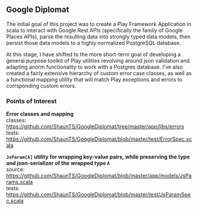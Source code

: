 ## Google Diplomat

The initial goal of this project was to create a Play Framework Application in scala to interact with Google Rest APIs (specifically the family of Google Places APIs), parse the resulting data into strongly typed data models, then persist those data models to a highly normalized PostgreSQL database.

At this stage, I have shifted to the more short-term goal of developing a general purpose toolkit of Play utilities revolving around json validation and adapting anorm functionality to work with a Postgres database. I've also created a fairly extensive hierarchy of custom error case classes, as well as a functional  mapping utility that will match Play exceptions and errors to corrsponding custom errors.

### Points of Interest

**Error classes and mapping**  
classes: https://github.com/ShaunTS/GoogleDiplomat/tree/master/app/libs/errors  
tests: https://github.com/ShaunTS/GoogleDiplomat/blob/master/test/ErrorSpec.scala

**`JsParam[A]` utility for wrapping key-value pairs, while preserving the type and json-serializer of the wrapped type `A`**  
source: https://github.com/ShaunTS/GoogleDiplomat/blob/master/app/models/JsParams.scala  
tests: https://github.com/ShaunTS/GoogleDiplomat/blob/master/test/JsParamSpec.scala
